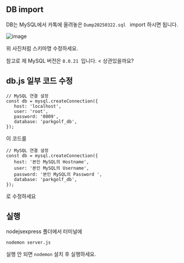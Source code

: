 ## DB import
DB는 MySQL에서 카톡에 올려놓은  `Dump20250322.sql ` import 하시면 됩니다.

![image](https://github.com/user-attachments/assets/167b8cb4-01b1-4253-8b58-d547b84ce086)


위 사진처럼 스키마명 수정하세요.

참고로 제 MySQL 버전은  `8.0.21 `입니다. < 상관있을까요?


## db.js 일부 코드 수정 
 ```
// MySQL 연결 설정
const db = mysql.createConnection({
    host: 'localhost',
    user: 'root',
    password: '0809',
    database: 'parkgolf_db',
});
 ```
이 코드를

 ```
// MySQL 연결 설정
const db = mysql.createConnection({
    host: '본인 MySQL의 Hostname',
    user: '본인 MySQL의 Username',
    password: '본인 MySQL의 Password ',
    database: 'parkgolf_db',
});
 ```
로 수정하세요

## 실행
nodejsexpress 폴더에서 터미널에
 ```
 nodemon server.js
 ```
실행 안 되면 `nodemon` 설치 후 실행하세요.

